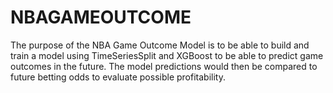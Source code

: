 # NBAGAMEOUTCOME
The purpose of the NBA Game Outcome Model is to be able to build and train a model using TimeSeriesSplit and XGBoost to be able to predict game outcomes in the future. The model predictions would then be compared to future betting odds to evaluate possible profitability.
